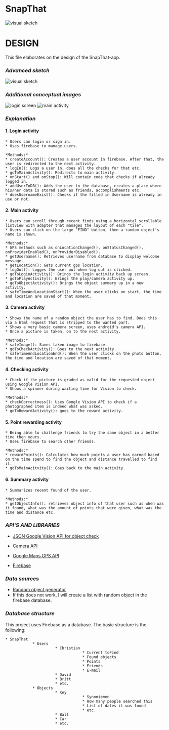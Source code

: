 # SnapThat

![visual sketch](https://github.com/Segouta/Pictured/blob/master/doc/SnapThat.png)

# DESIGN

This file elaborates on the design of the SnapThat-app.

### *Advanced sketch*

![visual sketch](https://github.com/Segouta/Pictured/blob/master/doc/visual_sketch.jpg)

### *Additional conceptual images*

![login screen](https://github.com/Segouta/Pictured/blob/master/doc/login.PNG)
![main activity](https://github.com/Segouta/Pictured/blob/master/doc/main.PNG)

### *Explanation*

#### **1. Login activity**
    * Users can login or sign in.
    * Uses firebase to manage users.
    
    *Methods:*
    * createAccount(): Creates a user account in firebase. After that, the user is redirected to the next activity.
    * logIn(): Logs a user in, does all the checks for that etc.
    * goToMainActivity(): Redirects to main activity.
    * onStart() and onStop(): Will contain code that checks if already logged in.
    * addUserToDB(): Adds the user to the database, creates a place where his/her data is stored such as friends, accomplishments etc.
    * doesUsernameExist(): Checks if the filled in Username is already in use or not.

#### **2. Main activity**
    * Users can scroll through recent finds using a horizontal scrollable listview with adapter that manages the layout of each "tile".
    * Users can click on the large "FIND" button, then a random object's name is shown.

    *Methods:*
    * GPS methods such as onLocationChanged(), onStatusChanged(), onProviderEnabled(), onProviderDisabled().
    * getUsername(): Retrieves username from database to display welcome message.
    * getLocation(): Gets current gps location.
    * logOut(): Logges the user out when log out is clicked.
    * goToLoginActivity(): Brings the login activity back up screen.
    * goToPlayActivity(): Brings the play/camera activity up.
    * goToObjectActivity(): Brings the object summary up in a new activity.
    * safeTimeAndLocationStart(): When the user clicks on start, the time and location are saved of that moment.
      
#### **3. Camera activity**
    * Shows the name of a random object the user has to find. Does this via a html request that is stripped to the wanted part.
    * Shows a very basic camera screen, uses android's camera API.
    * Once a picture is taken, on to the next activity.
    
    *Methods:*
    * safeImage(): Saves taken image to firebase.
    * goToCheckActivity(): Goes to the next activity.
    * safeTimeAndLocationEnd(): When the user clicks on the photo button, the time and location are saved of that moment.

#### **4. Checking activity**
    * Check if the picture is graded as valid for the requested object using Google Vision API.
    * Shows a spinner during waiting time for Vision to check.
    
    *Methods:*
    * checkCorrectness(): Uses Google Vision API to check if a photographed item is indeed what was asked.
    * goToRewardActivity(): goes to the reward activity.

#### **5. Point rewarding activity**
    * Being able to challenge friends to try the same object in a better time then yours.
    * Uses firebase to search other friends.
    
    *Methods:*
    * rewardPoints(): Calculates how much points a user has earned based on the time spend to find the object and distance travelled to find it.
    * goToMainAcitvity(): Goes back to the main activity.
    
#### **6. Summary activity**
    * Summarizes recent found of the user.
    
    *Methods:*
    * getObjectInfo(): retrieves object info of that user such as when was it found, what was the amount of points that were given, what was the time and distance etc.
   
   
### *API'S AND LIBRARIES*

* [JSON Google Vision API for object check](https://cloud.google.com/vision/?utm_source=google&utm_medium=cpc&utm_campaign=emea-nl-all-nl-dr-bkws-all-all-trial-e-gcp-1003963&utm_content=text-ad-none-any-DEV_c-CRE_170512857568-ADGP_Desk+%7C+AW+SEM+%7C+BKWS+~+EXA_1%3A1_NL_NL_ML_Vision+API_google+vision+api-KWID_43700016973722688-kwd-203288731687-userloc_9064817&utm_term=KW_google%20vision%20api-ST_google+vision+api&ds_rl=1245734&gclid=Cj0KCQiAyszSBRDJARIsAHAqQ4pR8oo2cGZfocML-IIAcj9TMGbFpLQvhIGmITbpbAr9nqz_kU3C7tsaAjr-EALw_wcB&dclid=CJSVn6eoydgCFdQ44AodzhkHTA)

* [Camera API](https://developer.android.com/guide/topics/media/camera.html)

* [Google Maps GPS API](https://developers.google.com/maps/documentation/android-api/)

* [Firebase](https://firebase.google.com/)

### *Data sources*

* [Random object generator](https://www.randomlists.com/things)
* If this does not work, I will create a list with random object in the firebase database.


### *Database structure*

This project uses Firebase as a database. The basic structure is the following:
```
* SnapThat
            * Users
                      * Christian
                                  * Current toFind
                                  * Found objects
                                  * Points
                                  * Friends
                                  * E-mail
                      * David
                      * Britt
                      * etc.
            * Objects
                      * Key
                                  * Synoniemen
                                  * How many people searched this
                                  * List of dates it was found
                                  * etc.
                      * Ball
                      * Car
                      * etc.
```
            



